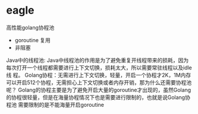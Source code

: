 # eagle
高性能golang协程池

- goroutine  复用
- 非阻塞


Java中的线程池: Java中线程池的作用是为了避免重复开线程带来的损耗，因为每次打开一个线程都需要进行上下文切换，损耗太大，所以需要常驻线程以及idle线
程。
Golang协程：无需进行上下文切换，轻量，开启一个协程才2K，1M内存可以开启512个协程，无需担心上下文切换或者内存开销，那为什么还需要协程池呢？ 
Golang的协程主要是为了避免开启大量的goroutine才出现的，虽然Golang的协程很轻量，但是在海量协程情况下也是需要进行限制的，也就是说Golang协程池
需要限制的是不能海量开启goroutine